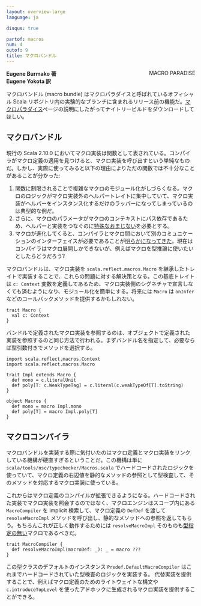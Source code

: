 ```yaml
---
layout: overview-large
language: ja

disqus: true

partof: macros
num: 4
outof: 9
title: マクロバンドル
---
```

<span class="label important" style="float: right;">MACRO PARADISE</span>

**Eugene Burmako 著**<br>
**Eugene Yokota 訳**

マクロバンドル (macro bundle) はマクロパラダイスと呼ばれているオフィシャル Scala リポジトリ内の実験的なブランチに含まれるリリース前の機能だ。[マクロパラダイス](/ja/overviews/macros/paradise.html)ページの説明にしたがってナイトリービルドをダウンロードしてほしい。

## マクロバンドル

現行の Scala 2.10.0 においてマクロ実装は関数として表されている。コンパイラがマクロ定義の適用を見つけると、マクロ実装を呼び出すという単純なものだ。しかし、実際に使ってみると以下の理由によりただの関数では不十分なことがあることが分かった:

<ol>
<li>関数に制限されることで複雑なマクロのモジュール化がしづらくなる。マクロのロジックがマクロ実装外のヘルパートレイトに集中していて、マクロ実装がヘルパーをインスタンス化するだけのラッパーになってしまっているのは典型的な例だ。</li>
<li>さらに、マクロのパラメータがマクロのコンテキストにパス依存であるため、ヘルパーと実装をつなぐのに<a href="/ja/overviews/macros/overview.html#writing_bigger_macros">特殊なおまじない</a>を必要とする。</li>
<li>マクロが進化してくると、コンパイラとマクロ間において別のコミュニケーションのインターフェイスが必要であることが<a href="https://twitter.com/milessabin/status/281379835773857792">明らかになってきた</a>。現在はコンパイラはマクロ展開しかできないが、例えばマクロを型推論に使いたいとしたらどうだろう?</li>
</ol>

マクロバンドルは、マクロ実装を `scala.reflect.macros.Macro` を継承したトレイトで実装することで、これらの問題に対する解決策となる。この基底トレイトは `c: Context` 変数を定義してあるため、マクロ実装側のシグネチャで宣言しなくても済むようになり、モジュール化を簡単にする。将来には `Macro` は `onInfer` などのコールバックメソッドを提供するかもしれない。

    trait Macro {
      val c: Context
    }

バンドルで定義されたマクロ実装を参照するのは、オブジェクトで定義された実装を参照するのと同じ方法で行われる。まずバンドル名を指定して、必要ならば型引数付きでメソッドを選択する。

    import scala.reflect.macros.Context
    import scala.reflect.macros.Macro

    trait Impl extends Macro {
      def mono = c.literalUnit
      def poly[T: c.WeakTypeTag] = c.literal(c.weakTypeOf[T].toString)
    }

    object Macros {
      def mono = macro Impl.mono
      def poly[T] = macro Impl.poly[T]
    }

## マクロコンパイラ

マクロバンドルを実装する際に気付いたのはマクロ定義とマクロ実装をリンクしている機構が硬直すぎるということだ。この機構は単に `scala/tools/nsc/typechecker/Macros.scala` でハードコードされたロジックを使っていて、マクロ定義の右辺値を静的なメソッドの参照として型検査して、そのメソッドを対応するマクロ実装に使っている。

これからはマクロ定義のコンパイルが拡張できるようになる。ハードコードされた実装でマクロ実装を照会するのではなく、マクロエンジンはスコープ内にある `MacroCompiler` を implicit 検索して、マクロ定義の `DefDef` を渡して `resolveMacroImpl` メソッドを呼び出し、静的なメソッドへの参照を返してもらう。もちろんこれが正しく動作するためには `resolveMacroImpl` そのものも[型指定の無い](/ja/overviews/macros/untypedmacros.html)マクロであるべきだ。

    trait MacroCompiler {
      def resolveMacroImpl(macroDef: _): _ = macro ???
    }

この型クラスのデフォルトのインスタンス `Predef.DefaultMacroCompiler` はこれまでハードコードされていた型検査のロジックを実装する。
代替実装を提供することで、例えばマクロ定義のためのライトウェイトな構文や `c.introduceTopLevel` を使ったアドホックに生成されるマクロ実装を提供することができる。
